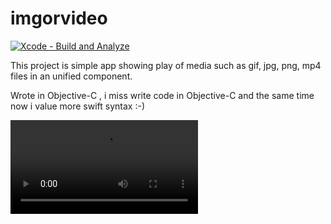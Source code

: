# imgorvideo

[![Xcode - Build and Analyze](https://github.com/bolekhub/imgorvideo/actions/workflows/objective-c-xcode.yml/badge.svg?branch=main)](https://github.com/bolekhub/imgorvideo/actions/workflows/objective-c-xcode.yml)

This project is simple app showing play of media such as gif, jpg, png, mp4 files
in an unified component.

Wrote in Objective-C , i miss write code in Objective-C and the same time now i value more swift syntax :-)

![example](Untitled.mov)


